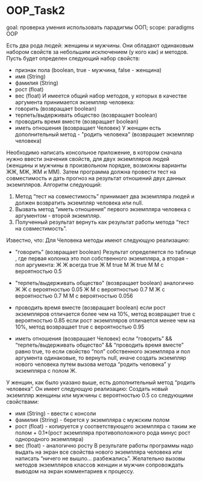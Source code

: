 # OOP_Task2

goal: проверка умения использовать парадигмы ООП; 
scope: paradigms OOP
 
Есть два рода людей: женщины и мужчины. Они обладают одинаковым набором свойств за небольшим исключением (у кого как) и методов.
Пусть будет определен следующий набор свойств:
- признак пола (boolean, true - мужчина, false - женщина)
- имя (String)
- фамилия (String)
- рост (float)
- вес (float)
И имеется общий набор методов, у которых в качестве аргумента принимается экземпляр человека:
- говорить (возвращает boolean)
- терпеть/выдерживать общество (возвращает boolean)
- проводить время вместе (возвращает boolean)
- иметь отношения (возвращает Человек)
У женщин есть дополнительный метод - "родить человека" (возвращает экземпляр человека)
 
Необходимо написать консольное приложение, в котором сначала нужно ввести значения свойств, для двух экземпляров людей (женщины и мужчины в произвольном порядке, возможны варианты ЖЖ, МЖ, ЖМ и ММ).
Затем программа должна провести тест на совместимость и дать прогноз на результат отношений двух данных экземпляров. Алгоритм следующий:
1. Метод “тест на совместимость” принимает два экземпляра людей и должен возвратить экземпляр человека или null.
2. Вызвать метод “иметь отношения” первого экземпляра человека с аргументом - второй экземпляр.
3. Полученный результат вернуть как результат работы метода “тест на совместимость”.
 
Известно, что:
Для Человека методы имеют следующую реализацию:
- "говорить" (возвращает boolean)
Результат определяется по таблице , где первая колонка это пол собственного экземпляра, а вторая - пол аргумента:
Ж            Ж            всегда true
Ж            М            true
М            Ж            true
М            М            с вероятностью 0.5
 
- "терпеть/выдерживать общество" (возвращает boolean)
аналогично
Ж            Ж            с вероятностью 0.05
Ж            М            с вероятностью 0.7
М            Ж            с вероятностью 0.7
М            М            с вероятностью 0.056
 
- проводить время вместе (возвращает boolean)
если рост экземпляров отличается более чем на 10%, метод возвращает true с вероятностью 0.85
если рост экземпляров отличается менее чем на 10%, метод возвращает true с вероятностью 0.95 
- иметь отношения (возвращает Человек)
если “говорить” && “терпеть/выдерживать общество” && “проводить время вместе” равно true, то если свойство “пол” собственного экземпляра и пол аргумента одинаковые, то вернуть null, иначе создать экземпляр нового человека путем вызова метода “родить человека” у экземпляра с полом Ж.
 
У женщин, как было указано выше, есть дополнительный метод “родить человека”. Он имеет следующую реализацию:
Создать новый экземпляр женщины или мужчины с вероятностью 0.5 со следующими свойствами:
- имя (String) - ввести с консоли
- фамилия (String) - берется у экземпляра с мужским полом
- рост (float) - копируется у соответствующего экземпляра с таким же полом + 0.1*(рост экземпляра противоположного рода минус рост однородного экземпляра)
- вес (float) - аналогично росту
В результате работы программы надо выдать на экран все свойства нового экземпляра человека или написать “ничего не вышло... разбежались”. Желательно вызовы методов экземпляров классов женщин и мужчин сопровождать выводом на экран комментариев к процессу.


